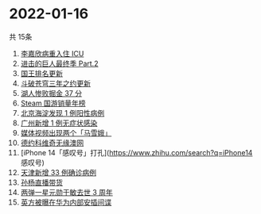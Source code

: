 # 2022-01-16
  共 15条

  <!-- BEGIN -->
  <!-- 最后更新时间:Sun Jan 16 2022 08:13:59 GMT+0000 (Coordinated Universal Time) -->
  1. [李嘉欣病重入住 ICU](https://www.zhihu.com/search?q=李嘉欣)
1. [进击的巨人最终季 Part.2](https://www.zhihu.com/search?q=进击的巨人)
1. [国王排名更新](https://www.zhihu.com/search?q=国王排名)
1. [斗破苍穹三年之约更新](https://www.zhihu.com/search?q=斗破苍穹三年之约)
1. [湖人惨败掘金 37 分](https://www.zhihu.com/search?q=湖人)
1. [Steam 国游销量年榜](https://www.zhihu.com/search?q=steam)
1. [北京海淀发现 1 例阳性病例](https://www.zhihu.com/search?q=北京疫情)
1. [广州新增 1 例无症状感染](https://www.zhihu.com/search?q=广州疫情)
1. [媒体视频出现两个「马雪娥」](https://www.zhihu.com/search?q=马雪娥)
1. [德约科维奇无缘澳网](https://www.zhihu.com/search?q=德约科维奇)
1. [iPhone 14「感叹号」打孔](https://www.zhihu.com/search?q=iPhone14 感叹号)
1. [天津新增 33 例确诊病例](https://www.zhihu.com/search?q=天津疫情)
1. [孙杨直播带货](https://www.zhihu.com/search?q=孙杨)
1. [两弹一星元勋于敏去世 3 周年](https://www.zhihu.com/search?q=于敏去世3周年)
1. [英方被曝在华为内部安插间谍](https://www.zhihu.com/search?q=华为)
  <!-- END -->
  